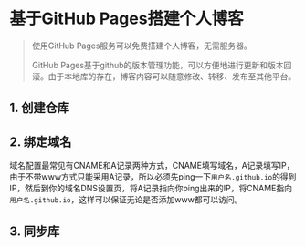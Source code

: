 # 基于GitHub Pages搭建个人博客

> 使用GitHub Pages服务可以免费搭建个人博客，无需服务器。
>
> GitHub Pages基于github的版本管理功能，可以方便地进行更新和版本回滚。由于本地库的存在，博客内容可以随意修改、转移、发布至其他平台。

## 1. 创建仓库

## 2. 绑定域名

域名配置最常见有CNAME和A记录两种方式，CNAME填写域名，A记录填写IP，由于不带www方式只能采用A记录，所以必须先ping一下`用户名.github.io`的得到IP，然后到你的域名DNS设置页，将A记录指向你ping出来的IP，将CNAME指向`用户名.github.io`，这样可以保证无论是否添加www都可以访问。

## 3. 同步库

